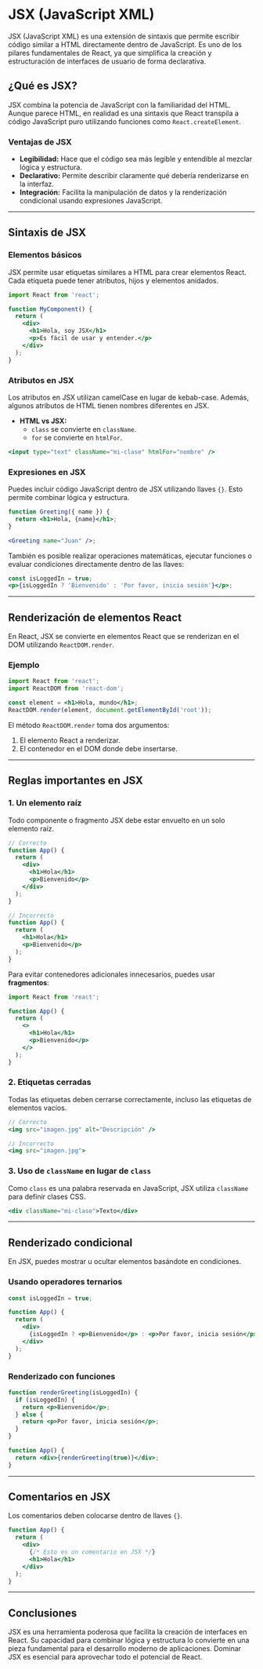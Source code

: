 # JSX (JavaScript XML)

JSX (JavaScript XML) es una extensión de sintaxis que permite escribir código similar a HTML directamente dentro de JavaScript. Es uno de los pilares fundamentales de React, ya que simplifica la creación y estructuración de interfaces de usuario de forma declarativa.

## ¿Qué es JSX?

JSX combina la potencia de JavaScript con la familiaridad del HTML. Aunque parece HTML, en realidad es una sintaxis que React transpila a código JavaScript puro utilizando funciones como `React.createElement`.

### Ventajas de JSX

- **Legibilidad:** Hace que el código sea más legible y entendible al mezclar lógica y estructura.
- **Declarativo:** Permite describir claramente qué debería renderizarse en la interfaz.
- **Integración:** Facilita la manipulación de datos y la renderización condicional usando expresiones JavaScript.

---

## Sintaxis de JSX

### Elementos básicos

JSX permite usar etiquetas similares a HTML para crear elementos React. Cada etiqueta puede tener atributos, hijos y elementos anidados.

```jsx
import React from 'react';

function MyComponent() {
  return (
    <div>
      <h1>Hola, soy JSX</h1>
      <p>Es fácil de usar y entender.</p>
    </div>
  );
}
```

### Atributos en JSX

Los atributos en JSX utilizan camelCase en lugar de kebab-case. Además, algunos atributos de HTML tienen nombres diferentes en JSX.

- **HTML vs JSX:**
  - `class` se convierte en `className`.
  - `for` se convierte en `htmlFor`.

```jsx
<input type="text" className="mi-clase" htmlFor="nombre" />
```

### Expresiones en JSX

Puedes incluir código JavaScript dentro de JSX utilizando llaves `{}`. Esto permite combinar lógica y estructura.

```jsx
function Greeting({ name }) {
  return <h1>Hola, {name}</h1>;
}

<Greeting name="Juan" />;
```

También es posible realizar operaciones matemáticas, ejecutar funciones o evaluar condiciones directamente dentro de las llaves:

```jsx
const isLoggedIn = true;
<p>{isLoggedIn ? 'Bienvenido' : 'Por favor, inicia sesión'}</p>;
```

---

## Renderización de elementos React

En React, JSX se convierte en elementos React que se renderizan en el DOM utilizando `ReactDOM.render`.

### Ejemplo

```jsx
import React from 'react';
import ReactDOM from 'react-dom';

const element = <h1>Hola, mundo</h1>;
ReactDOM.render(element, document.getElementById('root'));
```

El método `ReactDOM.render` toma dos argumentos:

1. El elemento React a renderizar.
2. El contenedor en el DOM donde debe insertarse.

---

## Reglas importantes en JSX

### 1. Un elemento raíz

Todo componente o fragmento JSX debe estar envuelto en un solo elemento raíz.

```jsx
// Correcto
function App() {
  return (
    <div>
      <h1>Hola</h1>
      <p>Bienvenido</p>
    </div>
  );
}

// Incorrecto
function App() {
  return (
    <h1>Hola</h1>
    <p>Bienvenido</p>
  );
}
```

Para evitar contenedores adicionales innecesarios, puedes usar **fragmentos**:

```jsx
import React from 'react';

function App() {
  return (
    <>
      <h1>Hola</h1>
      <p>Bienvenido</p>
    </>
  );
}
```

### 2. Etiquetas cerradas

Todas las etiquetas deben cerrarse correctamente, incluso las etiquetas de elementos vacíos.

```jsx
// Correcto
<img src="imagen.jpg" alt="Descripción" />

// Incorrecto
<img src="imagen.jpg">
```

### 3. Uso de `className` en lugar de `class`

Como `class` es una palabra reservada en JavaScript, JSX utiliza `className` para definir clases CSS.

```jsx
<div className="mi-clase">Texto</div>
```

---

## Renderizado condicional

En JSX, puedes mostrar u ocultar elementos basándote en condiciones.

### Usando operadores ternarios

```jsx
const isLoggedIn = true;

function App() {
  return (
    <div>
      {isLoggedIn ? <p>Bienvenido</p> : <p>Por favor, inicia sesión</p>}
    </div>
  );
}
```

### Renderizado con funciones

```jsx
function renderGreeting(isLoggedIn) {
  if (isLoggedIn) {
    return <p>Bienvenido</p>;
  } else {
    return <p>Por favor, inicia sesión</p>;
  }
}

function App() {
  return <div>{renderGreeting(true)}</div>;
}
```

---

## Comentarios en JSX

Los comentarios deben colocarse dentro de llaves `{}`.

```jsx
function App() {
  return (
    <div>
      {/* Esto es un comentario en JSX */}
      <h1>Hola</h1>
    </div>
  );
}
```

---

## Conclusiones

JSX es una herramienta poderosa que facilita la creación de interfaces en React. Su capacidad para combinar lógica y estructura lo convierte en una pieza fundamental para el desarrollo moderno de aplicaciones. Dominar JSX es esencial para aprovechar todo el potencial de React.
